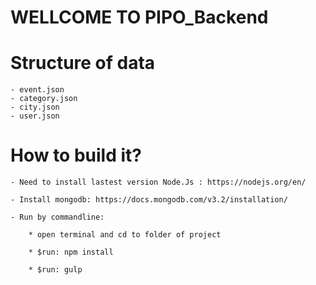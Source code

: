 # WELLCOME TO PIPO_Backend

# Structure of data

	- event.json
	- category.json
	- city.json
	- user.json



# How to build it? 

	- Need to install lastest version Node.Js : https://nodejs.org/en/

	- Install mongodb: https://docs.mongodb.com/v3.2/installation/

	- Run by commandline:

		* open terminal and cd to folder of project 

		* $run: npm install

		* $run: gulp


